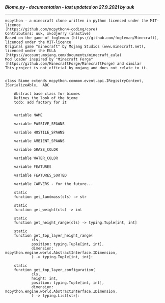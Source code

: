 ***Biome.py - documentation - last updated on 27.9.2021 by uuk***
___

    mcpython - a minecraft clone written in python licenced under the MIT-licence 
    (https://github.com/mcpython4-coding/core)
    Contributors: uuk, xkcdjerry (inactive)
    Based on the game of fogleman (https://github.com/fogleman/Minecraft), licenced under the MIT-licence
    Original game "minecraft" by Mojang Studios (www.minecraft.net), licenced under the EULA
    (https://account.mojang.com/documents/minecraft_eula)
    Mod loader inspired by "Minecraft Forge" (https://github.com/MinecraftForge/MinecraftForge) and similar
    This project is not official by mojang and does not relate to it.


    class Biome extends mcpython.common.event.api.IRegistryContent,  ISerializeAble,  ABC
        
        Abstract base class for biomes
        Defines the look of the biome
        todo: add factory for it


        variable NAME

        variable PASSIVE_SPAWNS

        variable HOSTILE_SPAWNS

        variable AMBIENT_SPAWNS

        variable GRASS_COLOR

        variable WATER_COLOR

        variable FEATURES

        variable FEATURES_SORTED

        variable CARVERS - for the future...

        static
        function get_landmass(cls) -> str

        static
        function get_weight(cls) -> int

        static
        function get_height_range(cls) -> typing.Tuple[int, int]

        static
        function get_top_layer_height_range(
                cls,
                position: typing.Tuple[int, int],
                dimension: mcpython.engine.world.AbstractInterface.IDimension,
                ) -> typing.Tuple[int, int]:

        static
        function get_top_layer_configuration(
                cls,
                height: int,
                position: typing.Tuple[int, int],
                dimension: mcpython.engine.world.AbstractInterface.IDimension,
                ) -> typing.List[str]: